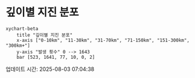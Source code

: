 # 깊이별 지진 분포

```mermaid
xychart-beta
    title "깊이별 지진 분포"
    x-axis ["0-10km", "11-30km", "31-70km", "71-150km", "151-300km", "300km+"]
    y-axis "발생 횟수" 0 --> 1643
    bar [523, 1641, 77, 10, 0, 2]
```

업데이트 시간: 2025-08-03 07:04:38
